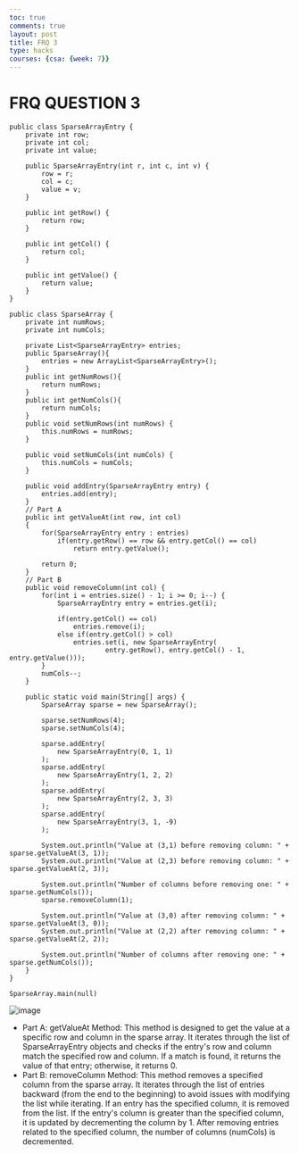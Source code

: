 ```yaml
---
toc: true
comments: true
layout: post
title: FRQ 3
type: hacks
courses: {csa: {week: 7}}
---
```


# FRQ QUESTION 3

```
public class SparseArrayEntry {
    private int row;
    private int col;
    private int value;

    public SparseArrayEntry(int r, int c, int v) {
        row = r;
        col = c;
        value = v;
    }

    public int getRow() {
        return row;
    }

    public int getCol() {
        return col;
    }

    public int getValue() {
        return value;
    }
}

public class SparseArray {
    private int numRows;
    private int numCols;
    
    private List<SparseArrayEntry> entries;
    public SparseArray(){ 
        entries = new ArrayList<SparseArrayEntry>(); 
    }
    public int getNumRows(){ 
        return numRows; 
    }
    public int getNumCols(){ 
        return numCols; 
    }
    public void setNumRows(int numRows) {
        this.numRows = numRows;
    }
    
    public void setNumCols(int numCols) {
        this.numCols = numCols;
    }
    
    public void addEntry(SparseArrayEntry entry) {
        entries.add(entry);
    }
    // Part A
    public int getValueAt(int row, int col)
    {
        for(SparseArrayEntry entry : entries)
            if(entry.getRow() == row && entry.getCol() == col)
                return entry.getValue();
    
        return 0;
    }
    // Part B
    public void removeColumn(int col) {
        for(int i = entries.size() - 1; i >= 0; i--) {
            SparseArrayEntry entry = entries.get(i);

            if(entry.getCol() == col)
                entries.remove(i);
            else if(entry.getCol() > col)
                entries.set(i, new SparseArrayEntry(
                        entry.getRow(), entry.getCol() - 1, entry.getValue()));
        }
        numCols--;
    }
    
    public static void main(String[] args) {
        SparseArray sparse = new SparseArray();

        sparse.setNumRows(4);
        sparse.setNumCols(4);

        sparse.addEntry(
            new SparseArrayEntry(0, 1, 1)
        );
        sparse.addEntry(
            new SparseArrayEntry(1, 2, 2)
        );
        sparse.addEntry(
            new SparseArrayEntry(2, 3, 3)
        );
        sparse.addEntry(
            new SparseArrayEntry(3, 1, -9)
        );

        System.out.println("Value at (3,1) before removing column: " + sparse.getValueAt(3, 1));
        System.out.println("Value at (2,3) before removing column: " + sparse.getValueAt(2, 3));

        System.out.println("Number of columns before removing one: " + sparse.getNumCols());
        sparse.removeColumn(1);

        System.out.println("Value at (3,0) after removing column: " + sparse.getValueAt(3, 0));
        System.out.println("Value at (2,2) after removing column: " + sparse.getValueAt(2, 2));

        System.out.println("Number of columns after removing one: " + sparse.getNumCols());
    }
} 

SparseArray.main(null)

```
![image](https://github.com/CoolCodingPeople/place/assets/96998793/24577b5c-ef1d-4774-b01c-12718e108492)
- Part A: getValueAt Method: This method is designed to get the value at a specific row and column in the sparse array.
It iterates through the list of SparseArrayEntry objects and checks if the entry's row and column match the specified row and column.
If a match is found, it returns the value of that entry; otherwise, it returns 0. 
- Part B: removeColumn Method: This method removes a specified column from the sparse array. It iterates through the list of entries backward (from the end to the beginning) to avoid issues with modifying the list while iterating. If an entry has the specified column, it is removed from the list. If the entry's column is greater than the specified column, it is updated by decrementing the column by 1. After removing entries related to the specified column, the number of columns (numCols) is decremented.
